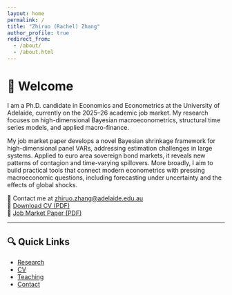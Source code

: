 ```yaml
---
layout: home
permalink: /
title: "Zhiruo (Rachel) Zhang"
author_profile: true
redirect_from: 
  - /about/
  - /about.html
---
```


# 👋 Welcome

I am a Ph.D. candidate in Economics and Econometrics at the University of Adelaide, currently on the 2025–26 academic job market. My research focuses on high-dimensional Bayesian macroeconometrics, structural time series models, and applied macro-finance.

My job market paper develops a novel Bayesian shrinkage framework for high-dimensional panel VARs, addressing estimation challenges in large systems. Applied to euro area sovereign bond markets, it reveals new patterns of contagion and time-varying spillovers. More broadly, I aim to build practical tools that connect modern econometrics with pressing macroeconomic questions, including forecasting under uncertainty and the effects of global shocks.

📧 Contact me at [zhiruo.zhang@adelaide.edu.au](mailto:zhiruo.zhang@adelaide.edu.au)  
📄 [Download CV (PDF)](/files/CV_ZhiruoZhang.pdf)  
📄 [Job Market Paper (PDF)](/files/JMP_ZhiruoZhang.pdf)

---

## 🔍 Quick Links

- [Research](/research/)
- [CV](/cv/)
- [Teaching](/teaching/)
- [Contact](/#about-me)
